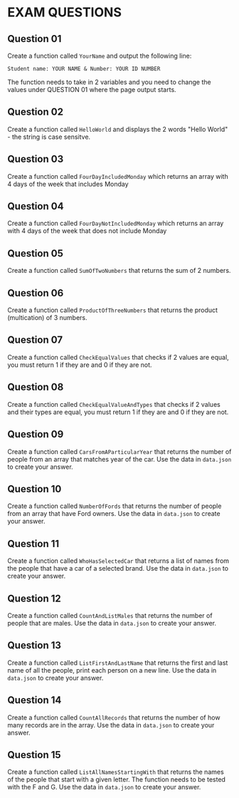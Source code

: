 # EXAM QUESTIONS

## Question 01

Create a function called `YourName` and output the following line:

```
Student name: YOUR NAME & Number: YOUR ID NUMBER
```

The function needs to take in 2 variables and you need to change the values under QUESTION 01 where the page output starts.

## Question 02

Create a function called `HelloWorld` and displays the 2 words "Hello World" - the string is case sensitve.

## Question 03

Create a function called `FourDayIncludedMonday` which returns an array with 4 days of the week that includes Monday

## Question 04

Create a function called `FourDayNotIncludedMonday` which returns an array with 4 days of the week that does not include Monday

## Question 05

Create a function called `SumOfTwoNumbers` that returns the sum of 2 numbers.

## Question 06

Create a function called `ProductOfThreeNumbers` that returns the product (multication) of 3 numbers.

## Question 07

Create a function called `CheckEqualValues` that checks if 2 values are equal, you must return 1 if they are and 0 if they are not.

## Question 08

Create a function called `CheckEqualValueAndTypes` that checks if 2 values and their types are equal, you must return 1 if they are and 0 if they are not.

## Question 09

Create a function called `CarsFromAParticularYear` that returns the number of people from an array that matches year of the car. Use the data in `data.json` to create your answer.

## Question 10

Create a function called `NumberOfFords` that returns the number of people from an array that have Ford owners. Use the data in `data.json` to create your answer.

## Question 11

Create a function called `WhoHasSelectedCar` that returns a list of names from the people that have a car of a selected brand. Use the data in `data.json` to create your answer.

## Question 12

Create a function called `CountAndListMales` that returns the number of people that are males. Use the data in `data.json` to create your answer.

## Question 13

Create a function called `ListFirstAndLastName` that returns the first and last name of all the people, print each person on a new line. Use the data in `data.json` to create your answer.

## Question 14

Create a function called `CountAllRecords` that returns the number of how many records are in the array. Use the data in `data.json` to create your answer.

## Question 15

Create a function called `ListAllNamesStartingWith` that returns the names of the people that start with a given letter. The function needs to be tested with the F and G. Use the data in `data.json` to create your answer.